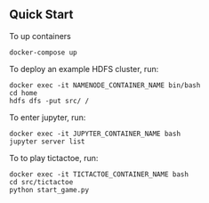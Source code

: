 ## Quick Start

To up containers
```
docker-compose up
```
To deploy an example HDFS cluster, run:
```
docker exec -it NAMENODE_CONTAINER_NAME bin/bash
cd home
hdfs dfs -put src/ /
```
To enter jupyter, run:
```
docker exec -it JUPYTER_CONTAINER_NAME bash
jupyter server list
```
To to play tictactoe, run:
```
docker exec -it TICTACTOE_CONTAINER_NAME bash
cd src/tictactoe
python start_game.py
```


